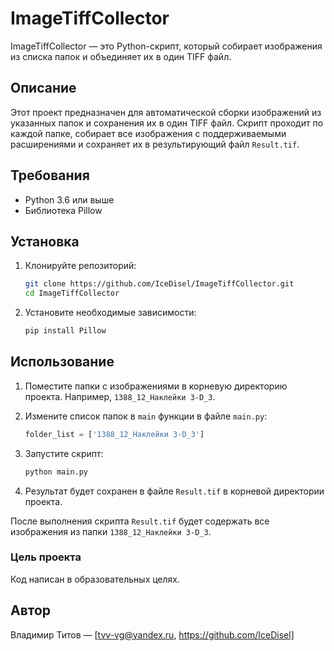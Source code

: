 # ImageTiffCollector

ImageTiffCollector — это Python-скрипт, который собирает изображения из списка папок и объединяет их в один TIFF файл.

## Описание

Этот проект предназначен для автоматической сборки изображений из указанных папок и сохранения их в один TIFF файл. Скрипт проходит по каждой папке, собирает все изображения с поддерживаемыми расширениями и сохраняет их в результирующий файл `Result.tif`.

## Требования

- Python 3.6 или выше
- Библиотека Pillow

## Установка

1. Клонируйте репозиторий:
    ```sh
    git clone https://github.com/IceDisel/ImageTiffCollector.git
    cd ImageTiffCollector
    ```

2. Установите необходимые зависимости:
    ```sh
    pip install Pillow
    ```

## Использование

1. Поместите папки с изображениями в корневую директорию проекта. Например, `1388_12_Наклейки 3-D_3`.
2. Измените список папок в `main` функции в файле `main.py`:
    ```python
    folder_list = ['1388_12_Наклейки 3-D_3']
    ```

3. Запустите скрипт:
    ```sh
    python main.py
    ```

4. Результат будет сохранен в файле `Result.tif` в корневой директории проекта.


После выполнения скрипта `Result.tif` будет содержать все изображения из папки `1388_12_Наклейки 3-D_3`.

### Цель проекта
Код написан в образовательных целях.

## Автор

Владимир Титов — [tvv-vg@yandex.ru, https://github.com/IceDisel]


